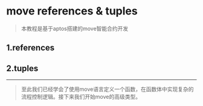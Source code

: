 # move references & tuples

> 本教程是基于aptos搭建的move智能合约开发

## 1.references

## 2.tuples


---

> 至此我们已经学会了使用move语言定义一个函数，在函数体中实现复杂的流程控制逻辑。接下来我们开始move的高级类型。
